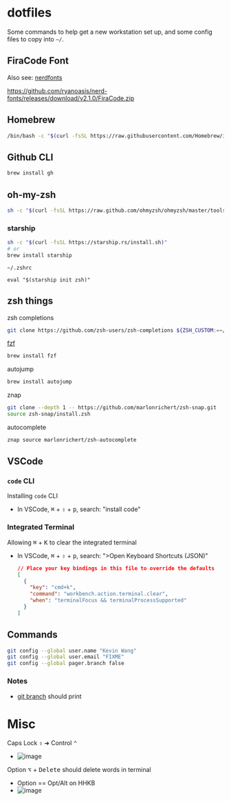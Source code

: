 # dotfiles

Some commands to help get a new workstation set up, and some config files to copy into `~/`.

## FiraCode Font

Also see: [nerdfonts](https://www.nerdfonts.com/)

https://github.com/ryanoasis/nerd-fonts/releases/download/v2.1.0/FiraCode.zip

## Homebrew

```sh
/bin/bash -c "$(curl -fsSL https://raw.githubusercontent.com/Homebrew/install/HEAD/install.sh)"
```

## Github CLI

```sh
brew install gh
```

## oh-my-zsh

```sh
sh -c "$(curl -fsSL https://raw.github.com/ohmyzsh/ohmyzsh/master/tools/install.sh)"
```

### starship 

```sh
sh -c "$(curl -fsSL https://starship.rs/install.sh)"
# or
brew install starship
```

`~/.zshrc`

```
eval "$(starship init zsh)"
```

## zsh things

zsh completions

```sh
git clone https://github.com/zsh-users/zsh-completions ${ZSH_CUSTOM:=~/.oh-my-zsh/custom}/plugins/zsh-completions
```

[fzf](https://github.com/junegunn/fzf)

```sh
brew install fzf
```

autojump

```sh
brew install autojump
```

znap

```sh
git clone --depth 1 -- https://github.com/marlonrichert/zsh-snap.git
source zsh-snap/install.zsh
```

autocomplete

```sh
znap source marlonrichert/zsh-autocomplete
```

## VSCode

### `code` CLI

Installing `code` CLI
- In VSCode, <kbd>⌘</kbd> + <kbd>⇧</kbd> + <kbd>p</kbd>, search: "install code"

### Integrated Terminal

Allowing <kbd>⌘</kbd> + <kbd>K</kbd> to clear the integrated terminal

- In VSCode, <kbd>⌘</kbd> + <kbd>⇧</kbd> + <kbd>p</kbd>, search: ">Open Keyboard Shortcuts (JSON)"
  ```json
  // Place your key bindings in this file to override the defaults
  [
    {
      "key": "cmd+k",
      "command": "workbench.action.terminal.clear",
      "when": "terminalFocus && terminalProcessSupported"
    }
  ]
  ```

## Commands

```sh
git config --global user.name "Kevin Wang"
git config --global user.email "FIXME"
git config --global pager.branch false
```

### Notes

- [git branch](https://stackoverflow.com/a/48370253) should print

# Misc

Caps Lock <kbd>⇪</kbd> ➜ Control <kbd>⌃</kbd>
- ![image](https://user-images.githubusercontent.com/26389321/131413420-45915f24-b0d9-4107-9205-2a2bc9e795d8.png)

Option <kbd>⌥</kbd> + <kbd>Delete</kbd> should delete words in terminal
- Option == Opt/Alt on HHKB
- ![image](https://user-images.githubusercontent.com/26389321/131890471-e80c74f4-2876-4390-bd80-1209618a0619.png)
